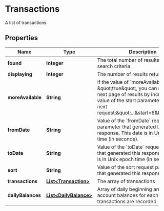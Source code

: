 

# Transactions

A list of transactions

## Properties

| Name | Type | Description | Notes |
|------------ | ------------- | ------------- | -------------|
|**found** | **Integer** | The total number of results matching search criteria |  |
|**displaying** | **Integer** | The number of results returned |  |
|**moreAvailable** | **String** | If the value of &#x60;moreAvailable&#x60; is \&quot;true\&quot;, you can retrieve the next page of results by increasing the value of the start parameter in your next request:\&quot;...&amp;start&#x3D;6&amp;limit&#x3D;5\&quot; |  |
|**fromDate** | **String** | Value of the &#x60;fromDate&#x60; request parameter that generated this response. This date is in Unix epoch time (in seconds). |  |
|**toDate** | **String** | Value of the &#x60;toDate&#x60; request parameter that generated this response. This date is in Unix epoch time (in seconds). |  |
|**sort** | **String** | Value of the sort request parameter that generated this response |  |
|**transactions** | [**List&lt;Transaction&gt;**](Transaction.md) | The array of transactions |  |
|**dailyBalances** | [**List&lt;DailyBalance&gt;**](DailyBalance.md) | Array of daily beginning and ending account balances for each day that transactions are recorded |  [optional] |



